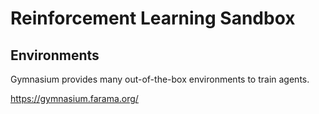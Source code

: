 # Reinforcement Learning Sandbox

## Environments

Gymnasium provides many out-of-the-box environments to train agents.

https://gymnasium.farama.org/
